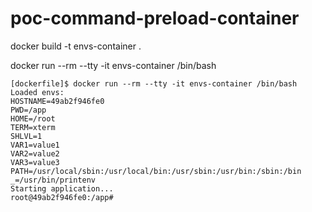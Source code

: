 # poc-command-preload-container

docker build -t envs-container .

docker run --rm --tty -it envs-container /bin/bash


```
[dockerfile]$ docker run --rm --tty -it envs-container /bin/bash
Loaded envs:
HOSTNAME=49ab2f946fe0
PWD=/app
HOME=/root
TERM=xterm
SHLVL=1
VAR1=value1
VAR2=value2
VAR3=value3
PATH=/usr/local/sbin:/usr/local/bin:/usr/sbin:/usr/bin:/sbin:/bin
_=/usr/bin/printenv
Starting application...
root@49ab2f946fe0:/app#
```
